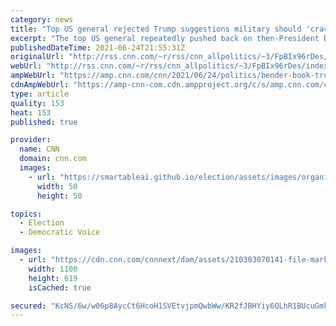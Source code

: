 ```yaml
---
category: news
title: "Top US general rejected Trump suggestions military should 'crack skulls' during protests last year, new book claims"
excerpt: "The top US general repeatedly pushed back on then-President Donald Trump's argument that the military should intervene violently in order to quell the civil unrest that erupted around the country last year. Joint Chiefs Chairman Gen. Mark Milley often found he was the lone voice of opposition to those"
publishedDateTime: 2021-06-24T21:55:31Z
originalUrl: "http://rss.cnn.com/~r/rss/cnn_allpolitics/~3/FpBIx96rDes/index.html"
webUrl: "http://rss.cnn.com/~r/rss/cnn_allpolitics/~3/FpBIx96rDes/index.html"
ampWebUrl: "https://amp.cnn.com/cnn/2021/06/24/politics/bender-book-trump-milley-protests/index.html"
cdnAmpWebUrl: "https://amp-cnn-com.cdn.ampproject.org/c/s/amp.cnn.com/cnn/2021/06/24/politics/bender-book-trump-milley-protests/index.html"
type: article
quality: 153
heat: 153
published: true

provider:
  name: CNN
  domain: cnn.com
  images:
    - url: "https://smartableai.github.io/election/assets/images/organizations/cnn.com-50x50.jpg"
      width: 50
      height: 50

topics:
  - Election
  - Democratic Voice

images:
  - url: "https://cdn.cnn.com/cnnnext/dam/assets/210303070141-file-mark-milley-2020-super-tease.jpg"
    width: 1100
    height: 619
    isCached: true

secured: "KcNS/6w/w06p8AycCt6HcoH1SVEtvjpmQwbWw/KR2fJBHYiy6QLhR1BUcuGmk0ZN8zsuJMI36N5Om8jYLp3iZ31CMry4KvzD85Nb2cu/P0bph1OPFR30FD1QDWz4GIMKkseDSCvJ7aIAgA7mc9svgpR+DtDsSVp5ONFV2uHxhCE9S32puYmnyKmBH//OfBgqgoy7nOiqOWHFGCTBXRCwBGR3D88yTZqeYQw+GTTCLQ9icrS9fcti3Jy+z+QA2jqcL6MrFqaCYPBaNtqyLO8CdHkPUSHLuagMs5mM+AF9H1lj03+3dvHrNifEH6dvJYGmTO+aA/TCF4AHfaahE8OML5ZwPnrgweBDKA6CAbshJbA=;gBqjh8z1r+W0V1ZTIKMpAg=="
---
```


